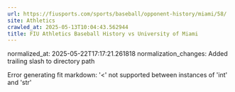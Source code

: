 ```yaml
---
url: https://fiusports.com/sports/baseball/opponent-history/miami/58/
site: Athletics
crawled_at: 2025-05-13T10:04:43.562944
title: FIU Athletics Baseball History vs University of Miami
---
```

normalized_at: 2025-05-22T17:17:21.261818
normalization_changes: Added trailing slash to directory path

Error generating fit markdown: '<' not supported between instances of 'int' and 'str'